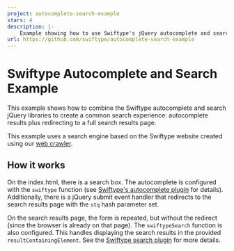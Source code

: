 ```yaml
---
project: autocomplete-search-example
stars: 4
description: |-
    Example showing how to use Swiftype's jQuery autocomplete and search plugins together
url: https://github.com/swiftype/autocomplete-search-example
---
```


# Swiftype Autocomplete and Search Example

This example shows how to combine the Swiftype autocomplete and search jQuery libraries to create a common search experience: autocomplete results plus redirecting to a full search results page.

This example uses a search engine based on the Swiftype website created using our [web crawler](https://swiftype.com/documentation/crawler).

## How it works

On the index.html, there is a search box. The autocomplete is configured with the `swiftype` function (see [Swiftype's autocomplete plugin](https://github.com/swiftype/swiftype-autocomplete-jquery/) for details). Additionally, there is a jQuery submit event handler that redirects to the search results page with the `stq` hash parameter set.

On the search results page, the form is repeated, but without the redirect (since the browser is already on that page). The `swiftypeSearch` function is also configured. This handles displaying the search results in the provided `resultContainingElement`. See the [Swiftype search plugin](https://github.com/swiftype/swiftype-search-jquery/) for more details.


